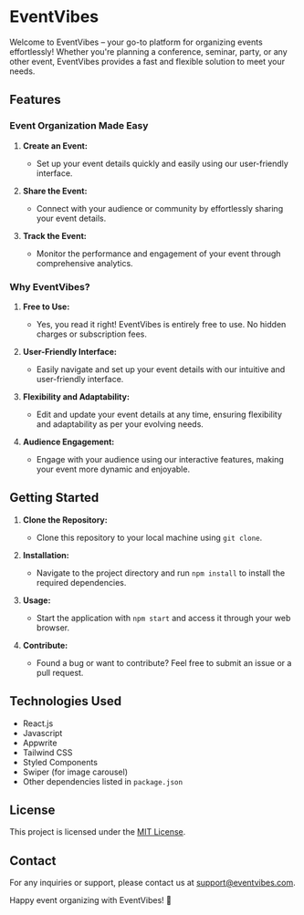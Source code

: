 
# EventVibes

Welcome to EventVibes – your go-to platform for organizing events effortlessly! Whether you're planning a conference, seminar, party, or any other event, EventVibes provides a fast and flexible solution to meet your needs.

## Features

### Event Organization Made Easy
1. **Create an Event:**
   - Set up your event details quickly and easily using our user-friendly interface.

2. **Share the Event:**
   - Connect with your audience or community by effortlessly sharing your event details.

3. **Track the Event:**
   - Monitor the performance and engagement of your event through comprehensive analytics.

### Why EventVibes?

1. **Free to Use:**
   - Yes, you read it right! EventVibes is entirely free to use. No hidden charges or subscription fees.

2. **User-Friendly Interface:**
   - Easily navigate and set up your event details with our intuitive and user-friendly interface.

3. **Flexibility and Adaptability:**
   - Edit and update your event details at any time, ensuring flexibility and adaptability as per your evolving needs.

4. **Audience Engagement:**
   - Engage with your audience using our interactive features, making your event more dynamic and enjoyable.

## Getting Started

1. **Clone the Repository:**
   - Clone this repository to your local machine using `git clone`.

2. **Installation:**
   - Navigate to the project directory and run `npm install` to install the required dependencies.

3. **Usage:**
   - Start the application with `npm start` and access it through your web browser.

4. **Contribute:**
   - Found a bug or want to contribute? Feel free to submit an issue or a pull request.

## Technologies Used

- React.js
- Javascript
- Appwrite
- Tailwind CSS
- Styled Components
- Swiper (for image carousel)
- Other dependencies listed in `package.json`

## License

This project is licensed under the [MIT License](LICENSE).

## Contact

For any inquiries or support, please contact us at support@eventvibes.com.

Happy event organizing with EventVibes! 🎉
```
